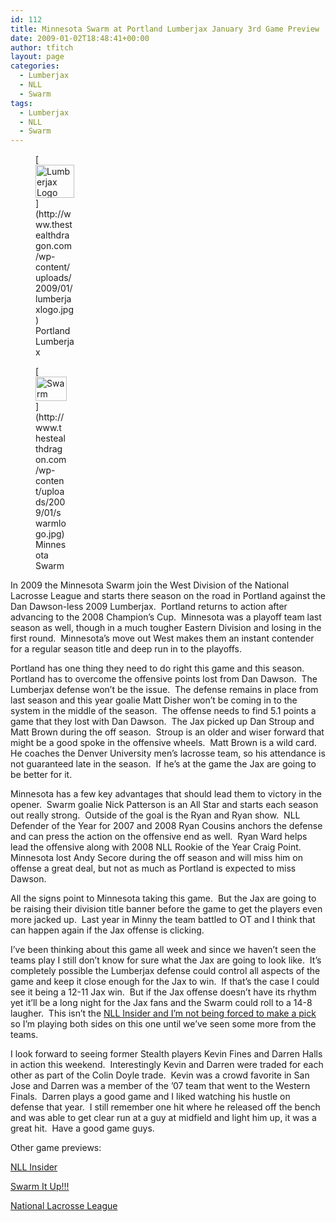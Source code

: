 ```yaml
---
id: 112
title: Minnesota Swarm at Portland Lumberjax January 3rd Game Preview
date: 2009-01-02T18:48:41+00:00
author: tfitch
layout: page
categories:
  - Lumberjax
  - NLL
  - Swarm
tags:
  - Lumberjax
  - NLL
  - Swarm
---
```

<figure id="attachment_114" aria-describedby="caption-attachment-114" style="width: 62px" class="wp-caption alignright">[<img class="size-medium wp-image-114" title="Portland Lumberjax" src="http://www.thestealthdragon.com/wp-content/uploads/2009/01/lumberjaxlogo.jpg" alt="Lumberjax Logo" width="62" height="53" />](http://www.thestealthdragon.com/wp-content/uploads/2009/01/lumberjaxlogo.jpg)<figcaption id="caption-attachment-114" class="wp-caption-text">Portland Lumberjax </figcaption></figure> <figure id="attachment_113" aria-describedby="caption-attachment-113" style="width: 50px" class="wp-caption alignleft">[<img class="size-medium wp-image-113" title="Minnesota Swarm" src="http://www.thestealthdragon.com/wp-content/uploads/2009/01/swarmlogo.jpg" alt="Swarm Logo" width="50" height="39" />](http://www.thestealthdragon.com/wp-content/uploads/2009/01/swarmlogo.jpg)<figcaption id="caption-attachment-113" class="wp-caption-text">Minnesota Swarm </figcaption></figure> 

In 2009 the Minnesota Swarm join the West Division of the National Lacrosse League and starts there season on the road in Portland against the Dan Dawson-less 2009 Lumberjax.  Portland returns to action after advancing to the 2008 Champion&#8217;s Cup.  Minnesota was a playoff team last season as well, though in a much tougher Eastern Division and losing in the first round.  Minnesota&#8217;s move out West makes them an instant contender for a regular season title and deep run in to the playoffs.

Portland has one thing they need to do right this game and this season.  Portland has to overcome the offensive points lost from Dan Dawson.  The Lumberjax defense won&#8217;t be the issue.  The defense remains in place from last season and this year goalie Matt Disher won&#8217;t be coming in to the system in the middle of the season.  The offense needs to find 5.1 points a game that they lost with Dan Dawson.  The Jax picked up Dan Stroup and Matt Brown during the off season.  Stroup is an older and wiser forward that might be a good spoke in the offensive wheels.  Matt Brown is a wild card.  He coaches the Denver University men&#8217;s lacrosse team, so his attendance is not guaranteed late in the season.  If he&#8217;s at the game the Jax are going to be better for it.

Minnesota has a few key advantages that should lead them to victory in the opener.  Swarm goalie Nick Patterson is an All Star and starts each season out really strong.  Outside of the goal is the Ryan and Ryan show.  NLL Defender of the Year for 2007 and 2008 Ryan Cousins anchors the defense and can press the action on the offensive end as well.  Ryan Ward helps lead the offensive along with 2008 NLL Rookie of the Year Craig Point.  Minnesota lost Andy Secore during the off season and will miss him on offense a great deal, but not as much as Portland is expected to miss Dawson.

All the signs point to Minnesota taking this game.  But the Jax are going to be raising their division title banner before the game to get the players even more jacked up.  Last year in Minny the team battled to OT and I think that can happen again if the Jax offense is clicking.

I&#8217;ve been thinking about this game all week and since we haven&#8217;t seen the teams play I still don&#8217;t know for sure what the Jax are going to look like.  It&#8217;s completely possible the Lumberjax defense could control all aspects of the game and keep it close enough for the Jax to win.  If that&#8217;s the case I could see it being a 12-11 Jax win.  But if the Jax offense doesn&#8217;t have its rhythm yet it&#8217;ll be a long night for the Jax fans and the Swarm could roll to a 14-8 laugher.  This isn&#8217;t the <a href="http://www.nllinsider.com/2009/01/02/nll-insider-staff-picks-week-1/" target="_blank" rel="noopener noreferrer">NLL Insider and I&#8217;m not being forced to make a pick</a> so I&#8217;m playing both sides on this one until we&#8217;ve seen some more from the teams.

I look forward to seeing former Stealth players Kevin Fines and Darren Halls in action this weekend.  Interestingly Kevin and Darren were traded for each other as part of the Colin Doyle trade.  Kevin was a crowd favorite in San Jose and Darren was a member of the &#8217;07 team that went to the Western Finals.  Darren plays a good game and I liked watching his hustle on defense that year.  I still remember one hit where he released off the bench and was able to get clear run at a guy at midfield and light him up, it was a great hit.  Have a good game guys.

Other game previews:

<a href="http://www.nllinsider.com/2009/01/01/nll-week-1-a-look-ahead/" target="_blank" rel="noopener noreferrer">NLL Insider</a>

<a href="http://www.swarmitup.com/Pre090103SwarmatLumberJax.htm" target="_blank" rel="noopener noreferrer">Swarm It Up!!!</a>

<a href="http://nll.com/article.php?id=3688" target="_blank" rel="noopener noreferrer">National Lacrosse League</a>
